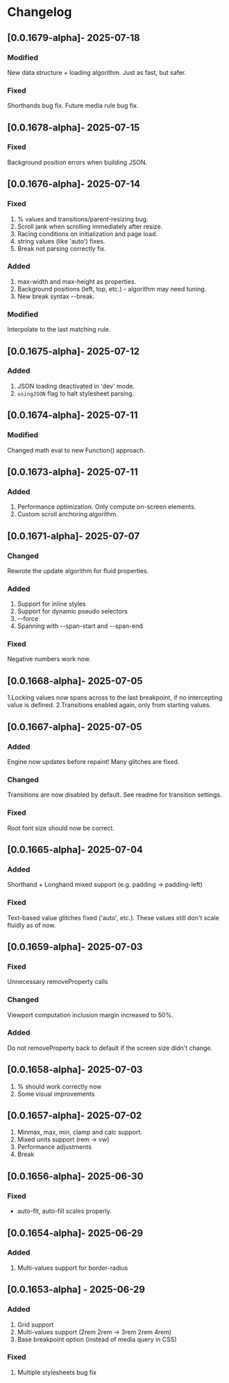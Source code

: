 # Changelog

## [0.0.1679-alpha]- 2025-07-18

### Modified

New data structure + loading algorithm. Just as fast, but safer.

### Fixed

Shorthands bug fix.
Future media rule bug fix.

## [0.0.1678-alpha]- 2025-07-15

### Fixed

Background position errors when building JSON.

## [0.0.1676-alpha]- 2025-07-14

### Fixed

1. % values and transitions/parent-resizing bug.
2. Scroll jank when scrolling immediately after resize.
3. Racing conditions on initialization and page load.
4. string values (like 'auto') fixes.
5. Break not parsing correctly fix.

### Added

1. max-width and max-height as properties.
2. Background positions (left, top, etc.) - algorithm may need tuning.
3. New break syntax --break.

### Modified

Interpolate to the last matching rule.

## [0.0.1675-alpha]- 2025-07-12

### Added

1. JSON loading deactivated in 'dev' mode.
2. `usingJSON` flag to halt stylesheet parsing.

## [0.0.1674-alpha]- 2025-07-11

### Modified

Changed math eval to new Function() approach.

## [0.0.1673-alpha]- 2025-07-11

### Added

1. Performance optimization. Only compute on-screen elements.
2. Custom scroll anchoring algorithm.

## [0.0.1671-alpha]- 2025-07-07

### Changed

Rewrote the update algorithm for fluid properties.

### Added

1. Support for inline styles
2. Support for dynamic pseudo selectors
3. --force
4. Spanning with --span-start and --span-end

### Fixed

Negative numbers work now.

## [0.0.1668-alpha]- 2025-07-05

1.Locking values now spans across to the last breakpoint, if no intercepting value is defined.
2.Transitions enabled again, only from starting values.

## [0.0.1667-alpha]- 2025-07-05

### Added

Engine now updates before repaint! Many glitches are fixed.

### Changed

Transitions are now disabled by default.
See readme for transition settings.

### Fixed

Root font size should now be correct.

## [0.0.1665-alpha]- 2025-07-04

### Added

Shorthand + Longhand mixed support (e.g. padding -> padding-left)

### Fixed

Text-based value glitches fixed ('auto', etc.). These values still don't scale fluidly as of now.

## [0.0.1659-alpha]- 2025-07-03

### Fixed

Unnecessary removeProperty calls

### Changed

Viewport computation inclusion margin increased to 50%.

### Added

Do not removeProperty back to default if the screen size didn't change.

## [0.0.1658-alpha]- 2025-07-03

1. % should work correctly now
2. Some visual improvements

## [0.0.1657-alpha]- 2025-07-02

1. Minmax, max, min, clamp and calc support.
2. Mixed units support (rem -> vw)
3. Performance adjustments
4. Break

## [0.0.1656-alpha]- 2025-06-30

### Fixed

- auto-fit, auto-fill scales properly.

## [0.0.1654-alpha]- 2025-06-29

### Added

1. Multi-values support for border-radius

## [0.0.1653-alpha] - 2025-06-29

### Added

1. Grid support
2. Multi-values support (2rem 2rem -> 3rem 2rem 4rem)
3. Base breakpoint option (instead of media query in CSS)

### Fixed

1. Multiple stylesheets bug fix
